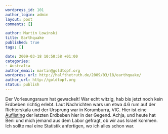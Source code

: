 ```yaml
--- 
wordpress_id: 101
author_login: admin
layout: post
comments: []

author: Martin Lowinski
title: Earthquake
published: true
tags: []

date: 2009-03-18 10:50:58 +01:00
categories: 
- Australia
author_email: martin@goldtopf.org
wordpress_url: http://halfthetruth.de/2009/03/18/earthquake/
author_url: http://goldtopf.org
status: publish
---
```

Der Vorlesungsraum hat gewackelt! War echt witzig, hab bis jetzt noch  kein Erdbeben richtig erlebt. Laut Nachrichten wars um etwa 4.6 rum auf  der Richterskala und der Ursprung war in Korumburra, VIC. Hier ist eine <a href="http://www.ga.gov.au/bin/listQuakes">Auflisting</a> der letzten Erdbeben hier in der Gegend.
Achja, und heute hat Beni und mich jemand aus dem Labor gefragt, ob wir  aus Israel kommen. Ich sollte mal eine Statistik anfertigen, wo ich  alles schon war.
